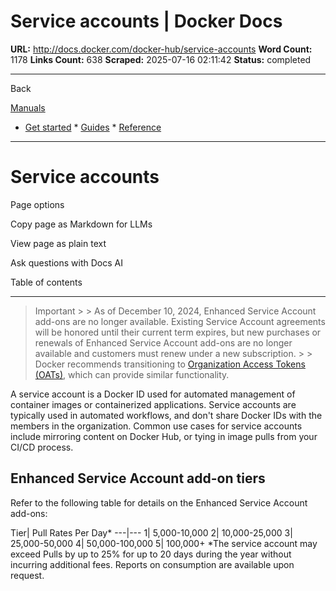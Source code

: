 # Service accounts | Docker Docs

**URL:** http://docs.docker.com/docker-hub/service-accounts
**Word Count:** 1178
**Links Count:** 638
**Scraped:** 2025-07-16 02:11:42
**Status:** completed

---

Back

[Manuals](https://docs.docker.com/manuals/)

  * [Get started](http://docs.docker.com/get-started/)   * [Guides](http://docs.docker.com/guides/)   * [Reference](http://docs.docker.com/reference/)

* * *

# Service accounts

Page options

Copy page as Markdown for LLMs

View page as plain text

Ask questions with Docs AI

Table of contents

* * *

> Important >  > As of December 10, 2024, Enhanced Service Account add-ons are no longer available. Existing Service Account agreements will be honored until their current term expires, but new purchases or renewals of Enhanced Service Account add-ons are no longer available and customers must renew under a new subscription. >  > Docker recommends transitioning to [Organization Access Tokens \(OATs\)](https://docs.docker.com/enterprise/security/access-tokens/), which can provide similar functionality.

A service account is a Docker ID used for automated management of container images or containerized applications. Service accounts are typically used in automated workflows, and don't share Docker IDs with the members in the organization. Common use cases for service accounts include mirroring content on Docker Hub, or tying in image pulls from your CI/CD process.

## Enhanced Service Account add-on tiers

Refer to the following table for details on the Enhanced Service Account add-ons:

Tier| Pull Rates Per Day\*   ---|---   1| 5,000-10,000   2| 10,000-25,000   3| 25,000-50,000   4| 50,000-100,000   5| 100,000+      \*The service account may exceed Pulls by up to 25% for up to 20 days during the year without incurring additional fees. Reports on consumption are available upon request.